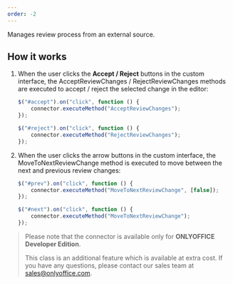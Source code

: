 ```yaml
---
order: -2
---
```


Manages review process from an external source.

## How it works

1. When the user clicks the **Accept / Reject** buttons in the custom interface, the AcceptReviewChanges / RejectReviewChanges methods are executed to accept / reject the selected change in the editor:

   ``` javascript
   $("#accept").on("click", function () {
       connector.executeMethod("AcceptReviewChanges");
   });

   $("#reject").on("click", function () {
       connector.executeMethod("RejectReviewChanges");
   });
   ```

2. When the user clicks the arrow buttons in the custom interface, the MoveToNextReviewChange method is executed to move between the next and previous review changes:

   ``` javascript
   $("#prev").on("click", function () {
       connector.executeMethod("MoveToNextReviewChange", [false]);
   });

   $("#next").on("click", function () {
       connector.executeMethod("MoveToNextReviewChange");
   });
   ```

> Please note that the connector is available only for **ONLYOFFICE Developer Edition**.
>
> This class is an additional feature which is available at extra cost. If you have any questions, please contact our sales team at <sales@onlyoffice.com>.

